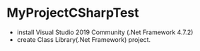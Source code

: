 # MyProjectCSharpTest
- install Visual Studio 2019 Community (.Net Framework 4.7.2)
- create Class Library(.Net Framework) project.

